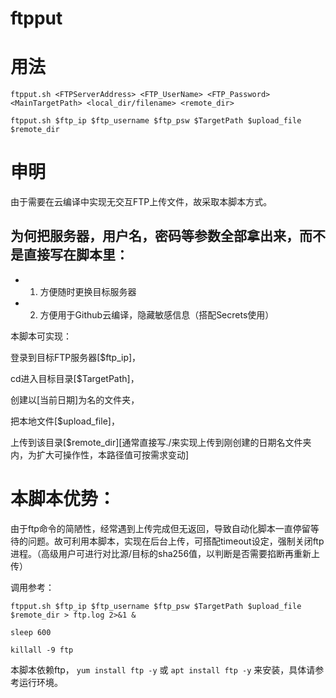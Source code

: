 # ftpput

# 用法
` ftpput.sh <FTPServerAddress> <FTP_UserName> <FTP_Password> <MainTargetPath> <local_dir/filename> <remote_dir> `

` ftpput.sh $ftp_ip $ftp_username $ftp_psw $TargetPath $upload_file $remote_dir `


# 申明
由于需要在云编译中实现无交互FTP上传文件，故采取本脚本方式。

## 为何把服务器，用户名，密码等参数全部拿出来，而不是直接写在脚本里：
- 1. 方便随时更换目标服务器
- 2. 方便用于Github云编译，隐藏敏感信息（搭配Secrets使用）

本脚本可实现：

登录到目标FTP服务器[$ftp_ip]，

cd进入目标目录[$TargetPath]，

创建以[当前日期]为名的文件夹，

把本地文件[$upload_file]，

上传到该目录[$remote_dir][通常直接写./来实现上传到刚创建的日期名文件夹内，为扩大可操作性，本路径值可按需求变动]


# 本脚本优势：

由于ftp命令的简陋性，经常遇到上传完成但无返回，导致自动化脚本一直停留等待的问题。故可利用本脚本，实现在后台上传，可搭配timeout设定，强制关闭ftp进程。（高级用户可进行对比源/目标的sha256值，以判断是否需要掐断再重新上传）

调用参考：

` ftpput.sh $ftp_ip $ftp_username $ftp_psw $TargetPath $upload_file $remote_dir > ftp.log 2>&1 & `

` sleep 600 `

` killall -9 ftp `

本脚本依赖ftp，
`yum install ftp -y`
或 `apt install ftp -y`
来安装，具体请参考运行环境。
